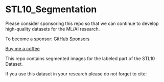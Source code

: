 # STL10_Segmentation

Please consider sponsoring this repo so that we can continue to develop high-quality datasets for the ML/AI research.

To become a sponsor:
[GitHub Sponsors](https://github.com/sponsors/semihyagli)

[Buy me a coffee](buymeacoffee.com/semihyagli)


This repo contains segmented images for the labeled part of the STL10 Dataset. 

If you use this dataset in your research please do not forget to cite:
